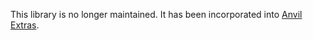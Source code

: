 This library is no longer maintained. It has been incorporated into [Anvil Extras](https://github.com/meatballs/anvil-extras).

